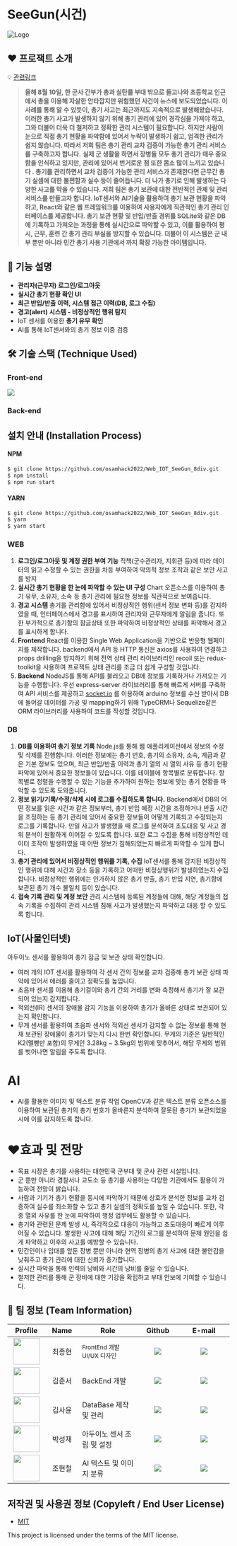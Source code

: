 # SeeGun(시건)
![Logo](https://github.com/osamhack2022/Web_IOT_SeeGun_8div/blob/main/SeeGun.jpg?raw=true)



## ❤ 프로잭트 소개
💡 [관련링크](https://www.donga.com/news/Society/article/all/20220810/114893200/2)


> **올해 8월 10일, 한 군사 간부가 총과 실탄를 부대 밖으로 들고나와 초등학교 인근에서 총을 이용해 자살한 안타깝지만 위험했던 사건이 뉴스에 보도되었습니다.  이 사례를 통해 알 수 있듯이, 총기 사고는 최근까지도 지속적으로 발생해왔습니다. 이러한 총기 사고가 발생하지 않기 위해 총기 관리에 있어 경각심을 가져야 하고, 그와 더불어 더욱 더 철저하고 정확한 관리 시스템이 필요합니다. 하지만 사람이 눈으로 직접 총기 현황을 파악함에 있어서 누락이 발생하기 쉽고, 엄격한 관리가 쉽지 않습니다. 따라서 저희 팀은 총기 관리 교차 검증이 가능한 총기 관리 서비스를 구축하고자 합니다.** **실제 군 생활을 하면서 장병들 모두 총기 관리가 매우 중요함을 인식하고 있지만, 관리에 있어서 번거로운 점 또한 몸소 많이 느끼고 있습니다 . 총기를 관리하면서 교차 검증이 가능한 관리 서비스가 존재한다면 근무간 총기 실셈에 대한 불편함과 실수 등이 줄어듭니다. 더 나가 총기로 인해 발생하는 다양한 사고를 막을 수 있습니다. 저희 팀은 총기 보관에 대한 전반적인 관제 및 관리 서비스를 만들고자 합니다. IoT센서와 AI기술을 활용하여 총기 보관 현황을 파악하고, React와 같은 웹 프레임워크를 이용하여 사용자에게 직관적인 총기 관리 인터페이스를 제공합니다. 총기 보관 현황 및 반입/반출 경위를 SQLite와 같은 DB에 기록하고 가져오는 과정을 통해 실시간으로 파악할 수 있고, 이를 활용하여 평시, 근무, 훈련 간 총기 관리 부실을 방지할 수 있습니다. 더불어 이 시스템은 군 내부 뿐만 아니라 민간 총기 사용 기관에서 까지 확장 가능한 아이템입니다.**

## 🔔 기능 설명
- **관리자(근무자) 로그인/로그아웃**
- **실시간 총기 현황 확인 UI**
- **최근 반입/반출 이력, 시스템 접근 이력(DB, 로그 수집)**
- **경고(alert) 시스템 - 비정상적인 행위 탐지**
- IoT 센서를 이용한 **총기 유무 확인**
- AI를 통해 IoT센서와의 총기 정보 이중 검증
    
    
## 🛠 기술 스택 (Technique Used)
### Front-end
<img src="https://img.shields.io/badge/React-18.0.4-61DAFB?style=flat&logo=React&logoColor=white"/>

### Back-end



## 설치 안내 (Installation Process)

#### NPM
```bash
$ git clone https://github.com/osamhack2022/Web_IOT_SeeGun_8div.git
$ npm install
$ npm run start
```

#### YARN
```bash
$ git clone https://github.com/osamhack2022/Web_IOT_SeeGun_8div.git
$ yarn
$ yarn start
```

### WEB

1. **로그인/로그아웃 및 계정 권한 부여 기능**
 직책(군수관리자, 지휘관 등)에 따라 데이터의 읽고 수정할 수 있는 권한을 차등 부여하여 악의적 정보 조작과 같은 보안 사고를 방지
2. **실시간 총기 현황을 한 눈에 파악할 수 있는 UI 구성**
Chart 오픈소스를 이용하여 총기 유무, 소유자, 소속 등 총기 관리에 필요한 정보를 직관적으로 보여줍니다. 
3. **경고 시스템**
 총기를 관리함에 있어서 비정상적인 행위(센서 정보 변화 등)를 감지하였을 때, 인터페이스에서 경고를 표시하여 관리자와 근무자에게 알림을 줍니다. 
 또한 부가적으로 총기함의 잠금상태 또한 파악하여 비정상적인 상태를 파악해서 경고를 표시하게 합니다.
4. **Frontend** 
 React를 이용한 Single Web Application을 기반으로 반응형 웹페이지를 제작합니다. backend에서 API 등 HTTP 통신은 axios를 사용하여 연결하고 props drilling을 방지하기 위해 전역 상태 관리 라이브러리인 recoil 또는 redux-toolkit을 사용하여 프로젝트 상태 관리를 조금 더 쉽게 구성할 것입니다.
5. **Backend** 
 NodeJS를 통해 API를 불러오고 DB에 정보를 기록하거나 가져오는 기능을 수행합니다. 우선 express-server 라이브러리를 통해 빠르게 서버를 구축하여 API 서비스를 제공하고 [socket.io](http://socket.io) 를 이용하여 arduino 정보를 수신 받아서 DB에 들어갈 데이터를 가공 및 mapping하기 위해 TypeORM나 Sequelize같은 ORM 라이브러리를 사용하여 코드를 작성할 것입니다.

 
### DB

1. **DB를 이용하여 총기 정보 기록** 
 Node.js를 통해 웹 애플리케이션에서 정보의 수정 및 삭제를 진행합니다. 이러한 정보에는 총기 번호, 총기의 소유자, 소속, 계급과 같은 기본 정보도 있으며, 최근 반입/반출 이력과 총기 열외 시 열외 사유 등 총기 현황 파악에 있어서 중요한 정보들이 있습니다. 이를 테이블에 항목별로 분류합니다. 항목별로 정렬을 수행할 수 있는 기능을 추가하여 원하는 정보에 맞는 총기 현황을 파악할 수 있도록 도와줍니다.
2. **정보 읽기/기록/수정/삭제 시에 로그를 수집하도록 합니다.**
 Backend에서 DB의 어떤 정보를 읽은 시간과 같은 정보부터, 총기 반입 예정 시간을 조정하거나 반출 시간을 조정하는 등 총기 관리에 있어서 중요한 정보들이 어떻게 기록되고 수정되는지 로그를 기록합니다. 만일 사고가 발생했을 때 로그를 분석하여 초도대응 및 사고 경위 분석이 원활하게 이어질 수 있도록 합니다. 또한 로그 수집을 통해 비정상적인 데이터 조작이 발생하였을 때 어떤 정보가 침해되었는지 빠르게 파악할 수 있게 합니다.
3. **총기 관리에 있어서 비정상적인 행위를 기록, 수집**
 IoT센서를 통해 감지된 비정상적인 행위에 대해 시간과 장소 등을 기록하고 어떠한 비정상행위가 발생하였는지 수집합니다. 비정상적인 행위에는 인가하지 않은 총기 반출, 총기 반입 지연, 총기함에 보관된 총기 개수 불일치 등이 있습니다.
4. **접속 기록 관리 및 계정 보안**
 관리 시스템에 등록된 계정들에 대해, 해당 계정들의 접속 기록을 수집하여 관리 시스템 침해 사고가 발생했는지 파악하고 대응 할 수 있도록 합니다.

## IoT(사물인터넷)

아두이노 센서를 활용하여 총기 잠금 및 보관 상태 확인합니다.

- 여러 개의 IOT 센서를 활용하여 각 센서 간의 정보를 교차 검증해 총기 보관 상태 파악에 있어서 에러를 줄이고 정확도를 높입니다.
- 초음파 센서를 이용해 총기걸이와 총기 간의 거리를 변화 측정해서 총기가 잘 보관되어 있는지 감지합니다.
- 적외선(IR) 센서의 장애물 감지 기능을 이용하여 총기가 올바른 상태로 보관되어 있는지 확인합니다.
- 무게 센서를 활용하여 초음파 센서와 적외선 센서가 감지할 수 없는 정보를 통해 현재 보관된 장애물이 총기가 맞는지 다시 한번 확인합니다. 무게의 기준은 일반적인 K2(멜빵만 포함)의 무게인 3.28kg ~ 3.5kg의 범위에 맞추어서, 해당 무게의 범위를 벗어나면 알림을 주도록 합니다.

# AI

- AI를 활용한 이미지 및 텍스트 분류 작업
 OpenCV과 같은 텍스트 분류 오픈소스를 이용하여 보관된 총기의 총기 번호가 올바른지 분석하여 잘못된 총기가 보관되었을 시에 이를 감지하도록 합니다.

# ❤효과 및 전망

- 목표 시장은 총기를 사용하는 대한민국 군부대 및 군사 관련 시설입니다.
- 군 뿐만 아니라 경찰서나 교도소 등 총기를 사용하는 다양한 기관에서도 활용이 가능하여 전망이 밝습니다.
- 사람과 기기가 총기 현황을 동시에 파악하기 때문에 상호가 분석한 정보를 교차 검증하여 실수를 최소화할 수 있고 총기 실셈의 정확도를 높일 수 있습니다.  또한, 각종 열외 사유를 한 눈에 파악하여 행정 업무에도 활용할 수 있습니다.
- 총기와 관련된 문제 발생 시, 즉각적으로 대응이 가능하고 초도대응이 빠르게 이루어질 수 있습니다. 발생한 사고에 대해 해당 기간의 로그를 분석하여 문제 원인을 쉽게 파악하고 이후의 사고를 예방할 수 있습니다.
- 민간인이나 입대를 앞둔 장병 뿐만 아니라 현역 장병의 총기 사고에 대한 불안감을 낮춰주고 총기 관리에 대한 신뢰가 증가합니다.
- 실시간 파악을 통해 인력의 낭비와 시간의 낭비를 줄일 수 있습니다.
- 철저한 관리를 통해 군 장비에 대한 기강을 확립하고 부대 안보에 기여할 수 있습니다.
 
<!--
| ❤Profile | 🧡Name | 💛Role | 💚Github | 💙E-mail |
|---------|------|------|--------|--------|
||최종현|FrontEnd 개발 및 UI/UX 디자인|j0n9hyun|j0n9hyun@kakao.com|
|         |      |      |        |        |
|         |      |      |        |        |

-->


<h2 id="team"> 💎 팀 정보 (Team Information)</h2>

<table width="900">
<thead>
<tr>
<th width="100" align="center">Profile</th>
<th width="100" align="center">Name</th>
<th width="250" align="center">Role</th>
<th width="150" align="center">Github</th>
<th width="300" align="center">E-mail</th>
</tr> 
</thead>
<tbody>
	
<tr>
<td width="100" align="center"><img src="https://avatars.githubusercontent.com/u/16969364?v=4" width="60" height="60"></td>
<td width="100" align="center">최종현</td>
<td width="250"><small>FrontEnd 개발 <br/>UI/UX 디자인</small></td>
<td width="150" align="center">	
	<a href="https://github.com/j0n9hyun" target="_blank">
	<img src="https://img.shields.io/badge/j0n9hyun-655ced?style=social&logo=github"/>
	</a>
</td>
<td width="300" align="center">
<a href="mailto:j0n9hyun@kakao.com"><img src="https://img.shields.io/static/v1?label=&message=j0n9hyun@kakao.com&color=56347C&style=flat-square&logo=KakaoTalk"></a>
</tr>
	
<tr>
<td width="100" align="center"><img src="https://avatars.githubusercontent.com/u/112786665?v=4" width="60" height="60"></td>
<td width="100" align="center">김준서</td>
<td width="250">BackEnd 개발</td>
<td width="150" align="center">	
	<a href="https://github.com/oesnuj" target="_blank">
	<img src="https://img.shields.io/badge/oesnuj-655ced?style=social&logo=github"/>
	</a>
</td>
<td width="300" align="center">
<a href="mailto:semiwest2@gmail.com"><img src="https://img.shields.io/static/v1?label=&message=oesnuj@gmail.com&color=56347C&style=flat-square&logo=Gmail"></a>
</tr>

<tr>
<td width="100" align="center"><img src="https://avatars.githubusercontent.com/u/29205596?v=4" width="60" height="60"></td>
<td width="100" align="center">김사윤</td>
<td width="250">DataBase 제작 및 관리</td>
<td width="150" align="center">	
	<a href="https://github.com/Sayoon210" target="_blank">
	<img src="https://img.shields.io/badge/Sayoon210-655ced?style=social&logo=github"/>
	</a>
</td>
<td width="300" align="center">
<a href="mailto:sayoon210@gmail.com"><img src="https://img.shields.io/static/v1?label=&message=sem201@naver.com&color=56347C&style=flat-square&logo=Naver"></a>
</tr>
	
<tr>
<td width="100" align="center"><img src="https://avatars.githubusercontent.com/u/38523683?v=4" width="60" height="60"></td>
<td width="100" align="center">박성재</td>
<td width="250">아두이노 센서 조립 및 설정</td>
<td width="150" align="center">	
	<a href="https://github.com/sem201" target="_blank">
	<img src="https://img.shields.io/badge/oesnuj-655ced?style=social&logo=github"/>
	</a>
</td>
<td width="300" align="center">
<a href="mailto:sem201@naver.com"><img src="https://img.shields.io/static/v1?label=&message=sem201@naver.com&color=56347C&style=flat-square&logo=Naver"></a>
</tr>

<tr>
<td width="100" align="center"><img src="https://avatars.githubusercontent.com/u/57556865?v=4" width="60" height="60"></td>
<td width="100" align="center">조현철</td>
<td width="250">AI 텍스트 및 이미지 분류</td>
<td width="150" align="center">	
	<a href="https://github.com/chswo13" target="_blank">
	<img src="https://img.shields.io/badge/chswo13-655ced?style=social&logo=github"/>
	</a>
</td>
<td width="300" align="center">
<a href="mailto:chswo13@gmail.com"><img src="https://img.shields.io/static/v1?label=&message=chswo13@gmail.com&color=56347C&style=flat-square&logo=Gmail"></a>
</tr>
</tbody>
</table>

## 저작권 및 사용권 정보 (Copyleft / End User License)
 * [MIT](https://github.com/osam2020-WEB/Sample-ProjectName-TeamName/blob/master/license.md)

This project is licensed under the terms of the MIT license.

